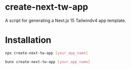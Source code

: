 # create-next-tw-app

A script for generating a Next.js 15 Tailwindv4 app template.

# Installation

```bash
npx create-next-tw-app [your_app_name]
```

```bash
bunx create-next-tw-app [your_app_name]
```

